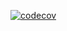 [![codecov](https://codecov.io/gh/Djirlic/csv-to-s3-uploader/graph/badge.svg?token=7DVWY9HMKG)](https://codecov.io/gh/Djirlic/csv-to-s3-uploader)
